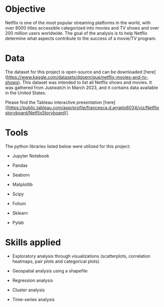 # Objective
Netflix is one of the most popular streaming platforms in the world, with over 8000 titles accessible categorized into movies and TV shows and over 200 million users worldwide.
The goal of the analysis is to help Netflix determine what aspects contribute to the success of a movie/TV program.
# Data
The dataset for this project is open-source and can be downloaded [here]
(https://www.kaggle.com/datasets/dgoenrique/netflix-movies-and-tv-shows).
This dataset was intended to list all Netflix shows and movies. It was gathered from Justwatch in March 2023, and it contains data available in the United States.

Please find the Tableau interactive presentation [here]
([https://public.tableau.com/app/profile/francesca.d.angelo6034/viz/Netflixstoryboard/NetflixStoryboard)].

# Tools
The python libraries listed below were utilized for this project:
- Jupyter Notebook
* Pandas
+ Seaborn
- Matplotlib
* Scipy
+ Folium
- Sklearn
* Pylab
# Skills applied
+ Exploratory analysis through visualizations (scatterplots, correlation heatmaps, pair plots and categorical plots)
* Geospatial analysis using a shapefile
- Regression analysis
* Cluster analysis
+ Time-series analysis
